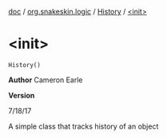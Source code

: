 [doc](../../index.md) / [org.snakeskin.logic](../index.md) / [History](index.md) / [&lt;init&gt;](./-init-.md)

# &lt;init&gt;

`History()`

**Author**
Cameron Earle

**Version**

7/18/17




A simple class that tracks history of an object

